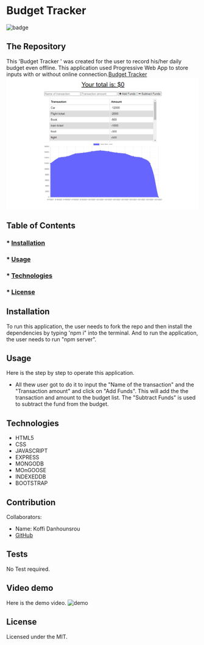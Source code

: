 

  # Budget Tracker
  ![badge](https://img.shields.io/badge/License-MIT-brightgreen)
 ## The Repository
 This 'Budget Tracker ' was created for the user to record his/her daily budget even offline. This application used Progressive Web App to store inputs with or without online connection.[Budget Tracker](https://agile-eyrie-26190.herokuapp.com/)
 ![budget Tracker](https://github.com/Koffidanh/budgettracker/blob/main/images/budgettracker.png)

   ## Table of Contents
   ### * [Installation](#installation)
   ### * [Usage](#usage)
   ### * [Technologies](#Technologies)
   ### * [License](#license)
 
 ## Installation
 To run this application, the user needs to fork the repo and then install the dependencies by typing 'npm i" into the terminal. And to run the application, the user needs to run "npm server".
 ## Usage
 Here is the step by step to operate this application.

 * All thew user got to do it to input the "Name of the transaction" and the "Transaction amount" and click on "Add Funds". This will add the the transaction and amount to the budget list. The "Subtract Funds" is used to subtract the fund from the budget.
 
## Technologies
* HTML5
* CSS
* JAVASCRIPT
* EXPRESS
* MONGODB
* MOnGOOSE
* INDEXEDDB
* BOOTSTRAP
 ## Contribution
 Collaborators: 
 * Name: Koffi Danhounsrou
 * [GitHub](https://github.com/Koffidanh)

 ## Tests
  No Test required. 
## Video demo
Here is the demo video.
![demo](https://github.com/Koffidanh/burger/blob/main/images/demo.gif)
 ## License
 Licensed under the MIT.
  

